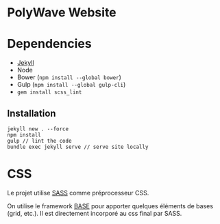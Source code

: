 PolyWave Website
===============

# Dependencies

- [Jekyll](https://jekyllrb.com/)
- Node
- Bower (`npm install --global bower`)
- Gulp (`npm install --global gulp-cli`)
- `gem install scss_lint`

## Installation

```
jekyll new . --force
npm install
gulp // lint the code
bundle exec jekyll serve // serve site locally
```

# CSS

Le projet utilise [SASS](http://sass-lang.com/guide) comme préprocesseur CSS.

On utilise le framework [BASE](http://getbase.org/) pour apporter quelques
éléments de bases (grid, etc.). Il est directement incorporé au css final par
SASS.

